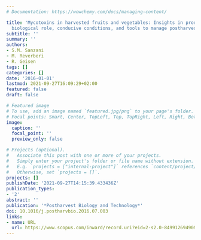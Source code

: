 ```yaml
---
# Documentation: https://wowchemy.com/docs/managing-content/

title: 'Mycotoxins in harvested fruits and vegetables: Insights in producing fungi,
  biological role, conducive conditions, and tools to manage postharvest contamination'
subtitle: ''
summary: ''
authors:
- S.M. Sanzani
- M. Reverberi
- R. Geisen
tags: []
categories: []
date: '2016-01-01'
lastmod: 2021-09-27T16:09:29+02:00
featured: false
draft: false

# Featured image
# To use, add an image named `featured.jpg/png` to your page's folder.
# Focal points: Smart, Center, TopLeft, Top, TopRight, Left, Right, BottomLeft, Bottom, BottomRight.
image:
  caption: ''
  focal_point: ''
  preview_only: false

# Projects (optional).
#   Associate this post with one or more of your projects.
#   Simply enter your project's folder or file name without extension.
#   E.g. `projects = ["internal-project"]` references `content/project/deep-learning/index.md`.
#   Otherwise, set `projects = []`.
projects: []
publishDate: '2021-09-27T14:15:39.433436Z'
publication_types:
- '2'
abstract: ''
publication: '*Postharvest Biology and Technology*'
doi: 10.1016/j.postharvbio.2016.07.003
links:
- name: URL
  url: https://www.scopus.com/inward/record.uri?eid=2-s2.0-84991269490&doi=10.1016%2fj.postharvbio.2016.07.003&partnerID=40&md5=acb780d245293ead3e877485d57cc88f
---
```

